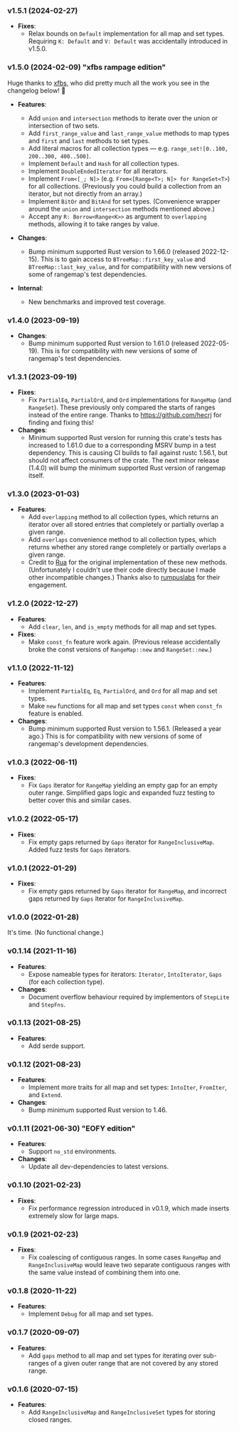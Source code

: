 ### v1.5.1 (2024-02-27)

- **Fixes**:
    - Relax bounds on `Default` implementation for all map and set types. Requiring `K: Default` and `V: Default` was accidentally introduced in v1.5.0.


### v1.5.0 (2024-02-09) "xfbs rampage edition"

Huge thanks to [xfbs](https://github.com/xfbs), who did pretty much all the work you see in the changelog below! 💖

- **Features**:
    - Add `union` and `intersection` methods to iterate over the union or intersection of two sets.
    - Add `first_range_value` and `last_range_value` methods to map types and `first` and `last` methods to set types.
    - Add literal macros for all collection types — e.g. `range_set![0..100, 200..300, 400..500]`.
    - Implement `Default` and `Hash` for all collection types.
    - Implement `DoubleEndedIterator` for all iterators.
    - Implement `From<[_; N]>` (e.g. `From<[Range<T>; N]> for RangeSet<T>`) for all collections. (Previously you could build a collection from an iterator, but not directly from an array.)
    - Implement `BitOr` and `BitAnd` for set types. (Convenience wrapper around the `union` and `intersection` methods mentioned above.)
    - Accept any `R: Borrow<Range<K>>` as argument to `overlapping` methods, allowing it to take ranges by value.

- **Changes**:
    - Bump minimum supported Rust version to 1.66.0 (released 2022-12-15). This is to gain access to `BTreeMap::first_key_value` and `BTreeMap::last_key_value`, and for compatibility with new versions of some of rangemap's test dependencies.

- **Internal**:
    - New benchmarks and improved test coverage.

### v1.4.0 (2023-09-19)

- **Changes**:
    - Bump minimum supported Rust version to 1.61.0 (released 2022-05-19). This is for compatibility with new versions of some of rangemap's test dependencies.


### v1.3.1 (2023-09-19)

- **Fixes**:
    - Fix `PartialEq`, `PartialOrd`, and `Ord` implementations for `RangeMap` (and `RangeSet`). These previously only compared the starts of ranges instead of the entire range. Thanks to https://github.com/hecrj for finding and fixing this!
- **Changes**:
    - Minimum supported Rust version for running this crate's tests has increased to 1.61.0 due to a corresponding MSRV bump in a test dependency. This is causing CI builds to fail against rustc 1.56.1, but should not affect consumers of the crate. The next minor release (1.4.0) will bump the minimum supported Rust version of rangemap itself.


### v1.3.0 (2023-01-03)

- **Features**:
    - Add `overlapping` method to all collection types, which returns an iterator over all stored entries that completely or partially overlap a given range.
    - Add `overlaps` convenience method to all collection types, which returns whether any stored range completely or partially overlaps a given range.
    - Credit to [Rua](https://github.com/Rua) for the original implementation of these new methods. (Unfortunately I couldn't use their code directly because I made other incompatible changes.) Thanks also to [rumpuslabs](https://github.com/rumpuslabs) for their engagement.


### v1.2.0 (2022-12-27)

- **Features**:
    - Add `clear`, `len`, and `is_empty` methods for all map and set types.
- **Fixes**:
    - Make `const_fn` feature work again. (Previous release accidentally broke the const versions of `RangeMap::new` and `RangeSet::new`.)


### v1.1.0 (2022-11-12)

- **Features**:
    - Implement `PartialEq`, `Eq`, `PartialOrd`, and `Ord` for all map and set types.
    - Make `new` functions for all map and set types `const` when `const_fn` feature is enabled.
- **Changes**:
    - Bump minimum supported Rust version to 1.56.1. (Released a year ago.) This is for compatibility with new versions of some of rangemap's development dependencies.


### v1.0.3 (2022-06-11)

- **Fixes**:
    - Fix `Gaps` iterator for `RangeMap` yielding an empty gap for an empty outer range. Simplified gaps logic and expanded fuzz testing to better cover this and similar cases.


### v1.0.2 (2022-05-17)

- **Fixes**:
    - Fix empty gaps returned by `Gaps` iterator for `RangeInclusiveMap`. Added fuzz tests for `Gaps` iterators.


### v1.0.1 (2022-01-29)

- **Fixes**:
    - Fix empty gaps returned by `Gaps` iterator for `RangeMap`, and incorrect gaps returned by `Gaps` iterator for `RangeInclusiveMap`.


### v1.0.0 (2022-01-28)

It's time. (No functional change.)


### v0.1.14 (2021-11-16)

- **Features**:
    - Expose nameable types for iterators: `Iterator`, `IntoIterator`, `Gaps` (for each collection type).
- **Changes**:
    - Document overflow behaviour required by implementors of `StepLite` and `StepFns`.


### v0.1.13 (2021-08-25)

- **Features**:
    - Add serde support.


### v0.1.12 (2021-08-23)

- **Features**:
    - Implement more traits for all map and set types: `IntoIter`, `FromIter`, and `Extend`.
- **Changes**:
    - Bump minimum supported Rust version to 1.46.


### v0.1.11 (2021-06-30) "EOFY edition"

- **Features**:
    - Support `no_std` environments.
- **Changes**:
    - Update all dev-dependencies to latest versions.


### v0.1.10 (2021-02-23)

- **Fixes**:
    - Fix performance regression introduced in v0.1.9, which made inserts extremely slow for large maps.


### v0.1.9 (2021-02-23)

- **Fixes**:
    - Fix coalescing of contiguous ranges. In some cases `RangeMap` and `RangeInclusiveMap` would leave two separate contiguous ranges with the same value instead of combining them into one.


### v0.1.8 (2020-11-22)

- **Features**:
    - Implement `Debug` for all map and set types.


### v0.1.7 (2020-09-07)

- **Features**:
    - Add `gaps` method to all map and set types for iterating over sub-ranges of a given outer range that are not covered by any stored range.


### v0.1.6 (2020-07-15)

- **Features**:
    - Add `RangeInclusiveMap` and `RangeInclusiveSet` types for storing closed ranges.
